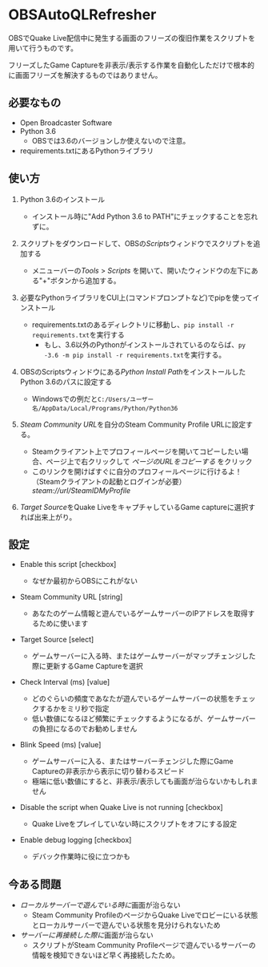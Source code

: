 # OBSAutoQLRefresher

OBSでQuake Live配信中に発生する画面のフリーズの復旧作業をスクリプトを用いて行うものです。

フリーズしたGame Captureを非表示/表示する作業を自動化しただけで根本的に画面フリーズを解決するものではありません。

## 必要なもの
- Open Broadcaster Software
- Python 3.6
  - OBSでは3.6のバージョンしか使えないので注意。
- requirements.txtにあるPythonライブラリ

## 使い方
1. Python 3.6のインストール
    - インストール時に"Add Python 3.6 to PATH"にチェックすることを忘れずに。

2. スクリプトをダウンロードして、OBSの*Scripts*ウィンドウでスクリプトを追加する
    - メニューバーの*Tools* > *Scripts* を開いて、開いたウィンドウの左下にある"+"ボタンから追加する。

3. 必要なPythonライブラリをCUI上(コマンドプロンプトなど)でpipを使ってインストール
    - requirements.txtのあるディレクトリに移動し、`pip install -r requirements.txt`を実行する
      - もし、3.6以外のPythonがインストールされているのならば、`py -3.6 -m pip install -r requirements.txt`を実行する。

4. OBSのScriptsウィンドウにある*Python Install Path*をインストールしたPython 3.6のパスに設定する
    - Windowsでの例だと`C:/Users/ユーザー名/AppData/Local/Programs/Python/Python36`
5. *Steam Community URL*を自分のSteam Community Profile URLに設定する。
    - Steamクライアント上でプロフィールページを開いてコピーしたい場合、ページ上で右クリックして *ページのURLをコピーする* をクリック
    - このリンクを開けばすぐに自分のプロフィールページに行けるよ！（Steamクライアントの起動とログインが必要） *steam://url/SteamIDMyProfile* 

6. *Target Source*をQuake LiveをキャプチャしているGame captureに選択すれば出来上がり。

## 設定
- Enable this script [checkbox]
  - なぜか最初からOBSにこれがない

- Steam Community URL [string]
  - あなたのゲーム情報と遊んでいるゲームサーバーのIPアドレスを取得するために使います

- Target Source [select]
  - ゲームサーバーに入る時、またはゲームサーバーがマップチェンジした際に更新するGame Captureを選択

- Check Interval (ms) [value]
  - どのぐらいの頻度であなたが遊んでいるゲームサーバーの状態をチェックするかをミリ秒で指定
  - 低い数値になるほど頻繁にチェックするようになるが、ゲームサーバーの負担になるのでお勧めしません
  
- Blink Speed (ms) [value]
  - ゲームサーバーに入る、またはサーバーチェンジした際にGame Captureの非表示から表示に切り替わるスピード
  - 極端に低い数値にすると、非表示/表示しても画面が治らないかもしれません
  
- Disable the script when Quake Live is not running [checkbox]
  - Quake Liveをプレイしていない時にスクリプトをオフにする設定
  
- Enable debug logging [checkbox]
  - デバック作業時に役に立つかも
  
  
## 今ある問題
- *ローカルサーバーで遊んでいる時に*画面が治らない
  - Steam Community ProfileのページからQuake Liveでロビーにいる状態とローカルサーバーで遊んでいる状態を見分けられないため
- *サーバーに再接続した際に*画面が治らない
  - スクリプトがSteam Community Profileページで遊んでいるサーバーの情報を検知できないほど早く再接続したため。
